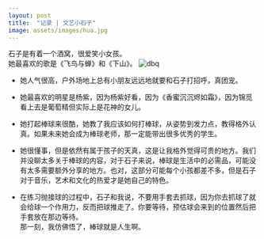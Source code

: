 ```yaml
---
layout: post
title:  "记录 | 文艺小石子"
image: assets/images/hua.jpg
---
```


石子是有着一个酒窝，很爱笑小女孩。  
她最喜欢的歌是《飞鸟与蝉》和《下山》。
![dbq](../assets/images/fnhc.jpg)  

- 她人气很高，户外场地上总有小朋友远远地就要和石子打招呼，真团宠。  

- 她最喜欢的明星是杨紫，因为杨紫好看，因为《香蜜沉沉烬如霜》，因为锦觅看上去是葡萄精但实际上是花神的女儿。  

- 她打起棒球来很酷，她教了我应该如何打棒球，从姿势到发力点，教得格外认真。如果未来她会成为棒球老师，那一定能带出很多优秀的学生。  
- 她很懂事，但是依然有属于孩子的天真，这是让我格外觉得可贵的地方。我们并没聊太多关于棒球的内容，对于石子来说，棒球是生活中的必需品，可能没有太多需要额外分享的地方。也对，这部分可能每个小孩都差不多，但是石子对于音乐，艺术和文化的热爱才是她自己的特色。  
- 在练习抛接球的过程中，石子和我说，不要用手套去抓球，因为你去抓球了就会给球一个作用力，反而把球推走了。你要等待，预估球会来到的位置然后把手套放在那边等待。  
那一刻，我仿佛悟了，棒球就是人生啊。  
